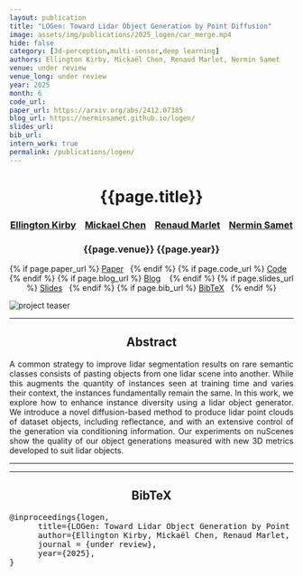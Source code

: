 ```yaml
---
layout: publication
title: "LOGen: Toward Lidar Object Generation by Point Diffusion"
image: assets/img/publications/2025_logen/car_merge.mp4
hide: false
category: [3d-perception,multi-sensor,deep learning]
authors: Ellington Kirby, Mickaël Chen, Renaud Marlet, Nermin Samet
venue: under review
venue_long: under review
year: 2025
month: 6
code_url: 
paper_url: https://arxiv.org/abs/2412.07385
blog_url: https://nerminsamet.github.io/logen/
slides_url:
bib_url:
intern_work: true
permalink: /publications/logen/
---
```


<h1 align="center"> {{page.title}} </h1>
<!-- Simple call of authors -->
<!-- <h3 align="center"> {{page.authors}} </h3> -->
<!-- Alternatively you can add links to author pages -->
<h3 align="center"> <a href="https://ellingtonkirby.github.io/">Ellington Kirby</a> &nbsp;&nbsp; <a href="https://scholar.google.fr/citations?hl=fr&user=QnRpMJAAAAAJ&view_op=list_works&sortby=pubdate">Mickael Chen</a> &nbsp;&nbsp; <a href="https://imagine.enpc.fr/~marletr/">Renaud Marlet</a> &nbsp;&nbsp; <a href="https://nerminsamet.github.io/">Nermin Samet</a></h3>


<h3 align="center"> {{page.venue}} {{page.year}} </h3>

<div align="center">
  <p>
    {% if page.paper_url %}
    <a href="{{ page.paper_url }}"><i class="far fa-file-pdf"></i> Paper</a>&nbsp;&nbsp;
    {% endif %}
    {% if page.code_url %}
    <a href="{{ page.code_url }}"><i class="fab fa-github"></i> Code</a> &nbsp;&nbsp;
    {% endif %}
    {% if page.blog_url %}
    <a href="{{ page.blog_url }}"><i class="fab fa-blogger"></i> Blog</a> &nbsp;&nbsp;
    {% endif %}
    {% if page.slides_url %}
    <a href="{{ page.slides_url }}"><i class="far fa-file-pdf"></i> Slides</a>&nbsp;&nbsp;
    {% endif %}
    {% if page.bib_url %}
    <a href="{{ page.bib_url}}"><i class="far fa-file-alt"></i> BibTeX</a>&nbsp;&nbsp;
    {% endif %}
  </p>
</div>


<div class="publication-teaser">
    <img src="../../{{ page.image }}" alt="project teaser"/>
</div>


<hr>

<h2  align="center"> Abstract</h2>

<p align="justify">A common strategy to improve lidar segmentation results on rare semantic classes consists of pasting objects from one lidar scene into another. While this augments the quantity of instances seen at training time and varies their context, the instances fundamentally remain the same. In this work, we explore how to enhance instance diversity using a lidar object generator. We introduce a novel diffusion-based method to produce lidar point clouds of dataset objects, including reflectance, and with an extensive control of the generation via conditioning information. Our experiments on nuScenes show the quality of our object generations measured with new 3D metrics developed to suit lidar objects.
</p>

<hr>
<hr>

<h2  align="center">BibTeX</h2>
<left>
  <pre class="bibtex-box">
@inproceedings{logen,
      title={LOGen: Toward Lidar Object Generation by Point Diffusion},
      author={Ellington Kirby, Mickaël Chen, Renaud Marlet, Nermin Samet},
      journal = {under review},
      year={2025},
}
</pre>
</left>

<br>

